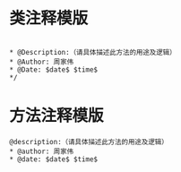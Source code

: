 # 类注释模版
```

* @Description:（请具体描述此方法的用途及逻辑）
* @Author: 周家伟
* @Date: $date$ $time$
*/
```
# 方法注释模版
```
@description:（请具体描述此方法的用途及逻辑）
* @author: 周家伟
* @date: $date$ $time$
```